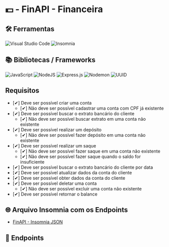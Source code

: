 # 💵 - FinAPI - Financeira

## 🛠 Ferramentas 

![Visual Studio Code](https://img.shields.io/badge/Visual%20Studio%20Code-0078d7.svg?style=for-the-badge&logo=visual-studio-code&logoColor=white)
![Insomnia](https://img.shields.io/badge/Insomnia-black?style=for-the-badge&logo=insomnia&logoColor=5849BE)

## 📚 Bibliotecas / Frameworks
![JavaScript](https://img.shields.io/badge/javascript-%23323330.svg?style=for-the-badge&logo=javascript&logoColor=%23F7DF1E)
![NodeJS](https://img.shields.io/badge/node.js-6DA55F?style=for-the-badge&logo=node.js&logoColor=white)
![Express.js](https://img.shields.io/badge/express.js-%23404d59.svg?style=for-the-badge&logo=express&logoColor=%2361DAFB)
![Nodemon](https://img.shields.io/badge/NODEMON-%23323330.svg?style=for-the-badge&logo=nodemon&logoColor=%BBDEAD)
![UUID](https://img.shields.io/badge/-UUID-green?style=for-the-badge&logo=uuid)

## Requisitos
* [✔] Deve ser possível criar uma conta
   * [✔] Não deve ser possível cadastrar uma conta com CPF já existente
* [✔] Deve ser possível buscar o extrato bancário do cliente
   * [✔] Não deve ser possível buscar extrato em uma conta não existente
* [✔] Deve ser possível realizar um depósito
   * [✔] Não deve ser possível fazer depósito em uma conta não existente
* [✔] Deve ser possível realizar um saque
   * [✔] Não deve ser possível fazer saque em uma conta não existente
   * [✔] Não deve ser possível fazer saque quando o saldo for insuficiente
* [✔] Deve ser possível buscar o extrato bancário do cliente por data
* [✔] Deve ser possível atualizar dados da conta do cliente
* [✔] Deve ser possível obter dados da conta do cliente
* [✔] Deve ser possível deletar uma conta
   * [✔] Não deve ser possível excluir uma conta não existente
* [✔] Deve ser possível retornar o balance

## 🌐 Arquivo Insomnia com os Endpoints
- [FinAPI - Insomnia JSON](https://github.com/brunoeduardoferreiradev/curso-ignite-nodejs/tree/main/capitulo01/primeiro-projeto-com-nodejs/finapi/insomnia-file)

## 📌 Endpoints

